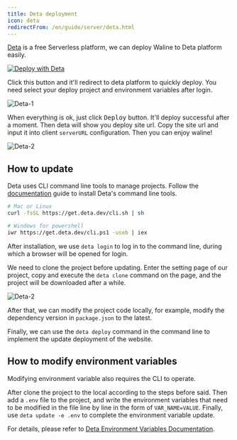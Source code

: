 ```yaml
---
title: Deta deployment
icon: deta
redirectFrom: /en/guide/server/deta.html
---
```


[Deta](https://www.deta.sh/) is a free Serverless platform, we can deploy Waline to Deta platform easily.

[![Deploy with Deta](https://button.deta.dev/1/svg)](https://go.deta.dev/deploy?repo=https://github.com/walinejs/deta-starter)

Click this button and it'll redirect to deta platform to quickly deploy. You need select your deploy project and environment variables after login.

![Deta-1](../../assets/deta-1.png)

When everything is ok, just click <kbd>Deploy</kbd> button. It'll deploy successful after a moment. Then deta will show you deploy site url. Copy the site url and input it into client `serverURL` configuration. Then you can enjoy waline!

![Deta-2](../../assets/deta-2.png)

## How to update

Deta uses CLI command line tools to manage projects. Follow the [documentation](https://docs.deta.sh/docs/cli/install) guide to install Deta's command line tools.

```sh
# Mac or Linux
curl -fsSL https://get.deta.dev/cli.sh | sh

# Windows for powershell
iwr https://get.deta.dev/cli.ps1 -useb | iex
```

After installation, we use `deta login` to log in to the command line, during which a browser will be opened for login.

We need to clone the project before updating. Enter the setting page of our project, copy and execute the `deta clone` command on the page, and the project will be downloaded after a while.

![Deta-2](../../assets/deta-3.jpg)

After that, we can modify the project code locally, for example, modify the dependency version in `package.json` to the latest.

Finally, we can use the `deta deploy` command in the command line to implement the update deployment of the website.

## How to modify environment variables

Modifying environment variable also requires the CLI to operate.

After clone the project to the local according to the steps before said. Then add a `.env` file to the project, and write the environment variables that need to be modified in the file line by line in the form of `VAR_NAME=VALUE`. Finally, use `deta update -e .env` to complete the environment variable update.

For details, please refer to [Deta Environment Variables Documentation](https://docs.deta.sh/docs/micros/env_vars#setting-environment-variables).
